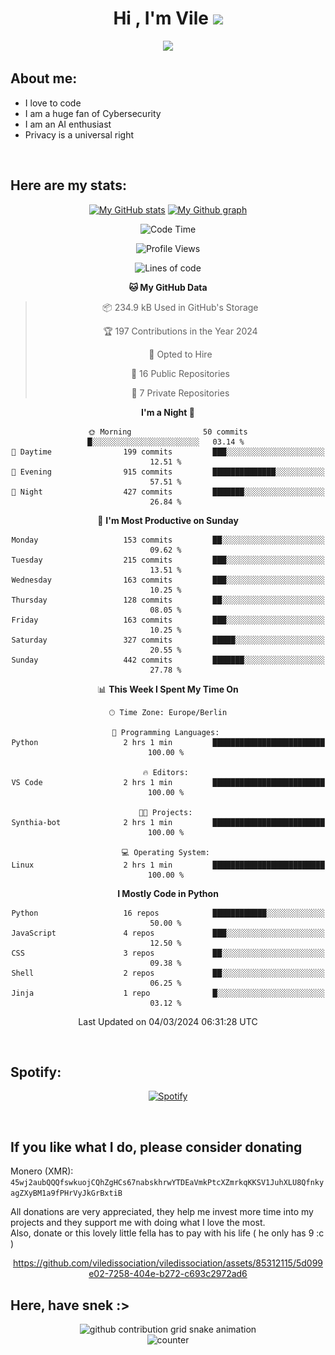 <h1 align="center">Hi , I'm Vile <img src="https://media.giphy.com/media/hvRJCLFzcasrR4ia7z/giphy.gif" width="35"></h1>
<p align="center">
  <a href="https://github.com/viledissociation"><img src="https://readme-typing-svg.demolab.com?font=Roboto+Mono&weight=300&size=28&duration=4000&pause=100&color=C109F7&center=true&vCenter=true&width=580&height=127&lines=I'm+a+programmer;I'm+an+AI+enthusiast;I'm+a+big+fan+of+Neural+Networks;I'm+interested+in+Computer+Science;I+love+Cybersecurity;By+the+way+I+use+Arch+%F0%9F%92%80"></a>
</p>

## About me:

- I love to code
- I am a huge fan of Cybersecurity
- I am an AI enthusiast
- Privacy is a universal right

<br>

## Here are my stats:

<div align="center">
    
 [![My GitHub stats](https://github-readme-stats.vercel.app/api?username=viledissociation&count_private=true&show_icons=true&theme=radical)](https://github.com/viledissociation)
 [![My Github graph](http://github-profile-summary-cards.vercel.app/api/cards/profile-details?username=viledissociation&theme=radical)](https://github.com/viledissociation)

<!--START_SECTION:waka-->
![Code Time](http://img.shields.io/badge/Code%20Time-231%20hrs%2051%20mins-blue)

![Profile Views](http://img.shields.io/badge/Profile%20Views-0-blue)

![Lines of code](https://img.shields.io/badge/From%20Hello%20World%20I%27ve%20Written-110.4%20thousand%20lines%20of%20code-blue)

**🐱 My GitHub Data** 

> 📦 234.9 kB Used in GitHub's Storage 
 > 
> 🏆 197 Contributions in the Year 2024
 > 
> 💼 Opted to Hire
 > 
> 📜 16 Public Repositories 
 > 
> 🔑 7 Private Repositories 
 > 
**I'm a Night 🦉** 

```text
🌞 Morning                50 commits          █░░░░░░░░░░░░░░░░░░░░░░░░   03.14 % 
🌆 Daytime                199 commits         ███░░░░░░░░░░░░░░░░░░░░░░   12.51 % 
🌃 Evening                915 commits         ██████████████░░░░░░░░░░░   57.51 % 
🌙 Night                  427 commits         ███████░░░░░░░░░░░░░░░░░░   26.84 % 
```
📅 **I'm Most Productive on Sunday** 

```text
Monday                   153 commits         ██░░░░░░░░░░░░░░░░░░░░░░░   09.62 % 
Tuesday                  215 commits         ███░░░░░░░░░░░░░░░░░░░░░░   13.51 % 
Wednesday                163 commits         ███░░░░░░░░░░░░░░░░░░░░░░   10.25 % 
Thursday                 128 commits         ██░░░░░░░░░░░░░░░░░░░░░░░   08.05 % 
Friday                   163 commits         ███░░░░░░░░░░░░░░░░░░░░░░   10.25 % 
Saturday                 327 commits         █████░░░░░░░░░░░░░░░░░░░░   20.55 % 
Sunday                   442 commits         ███████░░░░░░░░░░░░░░░░░░   27.78 % 
```


📊 **This Week I Spent My Time On** 

```text
🕑︎ Time Zone: Europe/Berlin

💬 Programming Languages: 
Python                   2 hrs 1 min         █████████████████████████   100.00 % 

🔥 Editors: 
VS Code                  2 hrs 1 min         █████████████████████████   100.00 % 

🐱‍💻 Projects: 
Synthia-bot              2 hrs 1 min         █████████████████████████   100.00 % 

💻 Operating System: 
Linux                    2 hrs 1 min         █████████████████████████   100.00 % 
```

**I Mostly Code in Python** 

```text
Python                   16 repos            ████████████░░░░░░░░░░░░░   50.00 % 
JavaScript               4 repos             ███░░░░░░░░░░░░░░░░░░░░░░   12.50 % 
CSS                      3 repos             ██░░░░░░░░░░░░░░░░░░░░░░░   09.38 % 
Shell                    2 repos             ██░░░░░░░░░░░░░░░░░░░░░░░   06.25 % 
Jinja                    1 repo              █░░░░░░░░░░░░░░░░░░░░░░░░   03.12 % 
```




 Last Updated on 04/03/2024 06:31:28 UTC
<!--END_SECTION:waka-->
</div>
<br>

## Spotify:

<div align="center">

[![Spotify](https://whois-hoeless.vercel.app/api/spotify?background_color=0d1117&border_color=090d13)](https://open.spotify.com/user/heanchenhorst)
</div>

<br>

## If you like what I do, please consider donating

Monero (XMR): ```45wj2aubQQQfswkuojCQhZgHCs67nabskhrwYTDEaVmkPtcXZmrkqKKSV1JuhXLU8QfnkyagZXyBM1a9fPHrVyJkGrBxtiB```

All donations are very appreciated, they help me invest more time into my projects and they support me with doing what I love the most.  
Also, donate or this lovely little fella has to pay with his life (  he only has 9 :c  )

<div align="center">


https://github.com/viledissociation/viledissociation/assets/85312115/5d099e02-7258-404e-b272-c693c2972ad6


</div>

## Here, have snek :>
<div align="center">
<picture>
  <source media="(prefers-color-scheme: dark)" srcset="https://raw.githubusercontent.com/viledissociation/viledissociation/output/github-contribution-grid-snake-dark.svg">
  <source media="(prefers-color-scheme: light)" srcset="https://raw.githubusercontent.com/viledissociation/viledissociation/output/github-contribution-grid-snake.svg">
  <img alt="github contribution grid snake animation" src="https://raw.githubusercontent.com/viledissociation/viledissociation/output/github-contribution-grid-snake.svg">
</div>

<div align="center">
  <img src="https://moe-counter.glitch.me/get/@hoeless_count?theme=rule34" alt="counter" />
</div>
